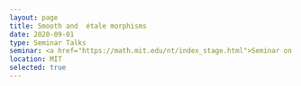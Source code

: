 ```yaml
---
layout: page
title: Smooth and  étale morphisms
date: 2020-09-01
type: Seminar Talks
seminar: <a href="https://math.mit.edu/nt/index_stage.html">Seminar on Topics in Arithmetic, Geometry, Etc. (STAGE)</a>
location: MIT
selected: true
---
```


